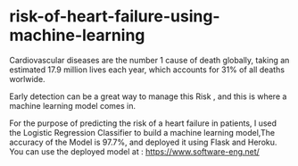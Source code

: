 # risk-of-heart-failure-using-machine-learning
Cardiovascular diseases are the number 1 cause of death globally, taking an estimated 17.9 million lives each year, which accounts for 31% of all deaths worlwide.  

Early detection can be a great way to manage this Risk , and this is where a machine learning model comes in. 

For the purpose of predicting the risk of a  heart failure in patients, I used the Logistic Regression  Classifier to build a machine learning model,The accuracy of the Model is 97.7%, and deployed it using Flask and Heroku.
You can use the deployed model at : https://www.software-eng.net/
